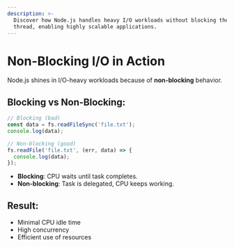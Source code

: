 ```yaml
---
description: >-
  Discover how Node.js handles heavy I/O workloads without blocking the main
  thread, enabling highly scalable applications.
---
```


# Non-Blocking I/O in Action

Node.js shines in I/O-heavy workloads because of **non-blocking** behavior.

## Blocking vs Non-Blocking:

```js
// Blocking (bad)
const data = fs.readFileSync('file.txt');
console.log(data);

// Non-blocking (good)
fs.readFile('file.txt', (err, data) => {
  console.log(data);
});
```

* **Blocking**: CPU waits until task completes.
* **Non-blocking**: Task is delegated, CPU keeps working.

## Result:

* Minimal CPU idle time
* High concurrency
* Efficient use of resources
